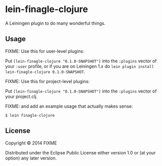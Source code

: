 # lein-finagle-clojure

A Leiningen plugin to do many wonderful things.

## Usage

FIXME: Use this for user-level plugins:

Put `[lein-finagle-clojure "0.1.0-SNAPSHOT"]` into the `:plugins` vector of your
`:user` profile, or if you are on Leiningen 1.x do `lein plugin install
lein-finagle-clojure 0.1.0-SNAPSHOT`.

FIXME: Use this for project-level plugins:

Put `[lein-finagle-clojure "0.1.0-SNAPSHOT"]` into the `:plugins` vector of your project.clj.

FIXME: and add an example usage that actually makes sense:

    $ lein finagle-clojure

## License

Copyright © 2014 FIXME

Distributed under the Eclipse Public License either version 1.0 or (at
your option) any later version.

